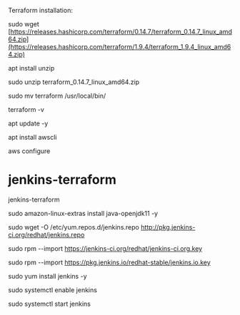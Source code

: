 Terraform installation:

sudo wget [https://releases.hashicorp.com/terraform/0.14.7/terraform_0.14.7_linux_amd64.zip](https://releases.hashicorp.com/terraform/1.9.4/terraform_1.9.4_linux_amd64.zip)

apt install unzip

sudo unzip terraform_0.14.7_linux_amd64.zip

sudo mv terraform /usr/local/bin/

terraform -v

apt update -y

apt install awscli

aws configure

# jenkins-terraform

jenkins-terraform

sudo amazon-linux-extras install java-openjdk11 -y

sudo wget -O /etc/yum.repos.d/jenkins.repo http://pkg.jenkins-ci.org/redhat/jenkins.repo

sudo rpm --import https://jenkins-ci.org/redhat/jenkins-ci.org.key

sudo rpm --import https://pkg.jenkins.io/redhat-stable/jenkins.io.key 

sudo yum install jenkins -y

sudo systemctl enable jenkins

sudo systemctl start jenkins
